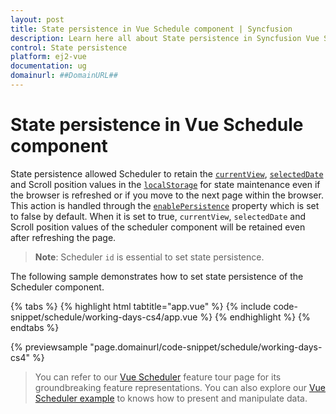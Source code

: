 ```yaml
---
layout: post
title: State persistence in Vue Schedule component | Syncfusion
description: Learn here all about State persistence in Syncfusion Vue Schedule component of Syncfusion Essential JS 2 and more.
control: State persistence 
platform: ej2-vue
documentation: ug
domainurl: ##DomainURL##
---
```


# State persistence in Vue Schedule component

State persistence allowed Scheduler to retain the [`currentView`](https://ej2.syncfusion.com/vue/documentation/api/schedule/currentview), [`selectedDate`](https://ej2.syncfusion.com/vue/documentation/api/schedule/selecteddate) and Scroll position values in the [`localStorage`](https://www.w3schools.com/html/html5_webstorage.asp#) for state maintenance even if the browser is refreshed or if you move to the next page within the browser. This action is handled through the [`enablePersistence`](https://ej2.syncfusion.com/vue/documentation/api/schedule/enablepersistence) property which is set to false by default. When it is set to true, `currentView`, `selectedDate` and Scroll position values of the scheduler component will be retained even after refreshing the page.

> **Note**: Scheduler `id` is essential to set state persistence.

The following sample demonstrates how to set state persistence of the Scheduler component.

{% tabs %}
{% highlight html tabtitle="app.vue" %}
{% include code-snippet/schedule/working-days-cs4/app.vue %}
{% endhighlight %}
{% endtabs %}
        
{% previewsample "page.domainurl/code-snippet/schedule/working-days-cs4" %}

> You can refer to our [Vue Scheduler](https://www.syncfusion.com/vue-ui-components/vue-scheduler) feature tour page for its groundbreaking feature representations. You can also explore our [Vue Scheduler example](https://ej2.syncfusion.com/vue/demos/#/material/schedule/overview.html) to knows how to present and manipulate data.